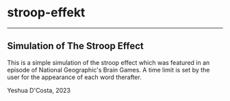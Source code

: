 # stroop-effekt #
-----------------
## Simulation of The Stroop Effect ##

This is a simple simulation of the stroop effect which was featured in an episode of National Geographic's Brain Games.
A time limit is set by the user for the appearance of each word therafter.

Yeshua D'Costa, 2023
